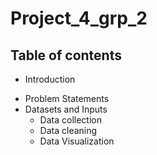 # Project_4_grp_2

## Table of contents ##
- Introduction
+ Problem Statements
+ Datasets and Inputs
    + Data collection
    + Data cleaning
    + Data Visualization


